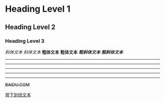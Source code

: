 # Heading Level 1
## Heading Level 2
### Heading Level 3

*斜体文本*
_斜体文本_
**粗体文本**
__粗体文本__
***粗斜体文本***
___粗斜体文本___

***
* * *
*****
- - -
----------


~~BAIDU.COM~~

<u>带下划线文本</u>